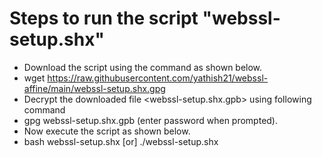 # Steps to run the script "webssl-setup.shx" 

* Download the script using the <wget> command as shown below.
* wget  https://raw.githubusercontent.com/yathish21/webssl-affine/main/webssl-setup.shx.gpg
* Decrypt the downloaded file <webssl-setup.shx.gpb> using following command
* gpg webssl-setup.shx.gpb (enter password when prompted).
* Now execute the script as shown below.
* bash webssl-setup.shx [or] ./webssl-setup.shx
